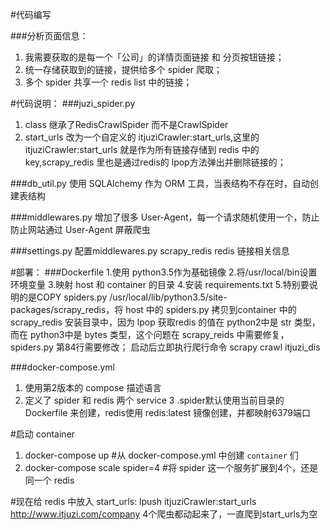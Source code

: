 #代码编写

###分析页面信息：
1. 我需要获取的是每一个「公司」的详情页面链接 和 分页按钮链接；
2. 统一存储获取到的链接，提供给多个 spider 爬取；
3. 多个 spider 共享一个 redis list 中的链接；

#代码说明：
###juzi_spider.py
1. class 继承了RedisCrawlSpider 而不是CrawlSpider
2. start_urls 改为一个自定义的 itjuziCrawler:start_urls,这里的itjuziCrawler:start_urls 就是作为所有链接存储到 redis 中的 key,scrapy_redis 里也是通过redis的 lpop方法弹出并删除链接的；

###db_util.py
使用 SQLAlchemy 作为 ORM 工具，当表结构不存在时，自动创建表结构

###middlewares.py
增加了很多 User-Agent，每一个请求随机使用一个，防止防止网站通过 User-Agent 屏蔽爬虫

###settings.py
配置middlewares.py scrapy_redis redis 链接相关信息

#部署：
###Dockerfile
   1.使用 python3.5作为基础镜像
   2.将/usr/local/bin设置环境变量
   3.映射 host 和 container 的目录
   4.安装 requirements.txt
   5.特别要说明的是COPY spiders.py /usr/local/lib/python3.5/site-packages/scrapy_redis，将 host 中的 spiders.py 拷贝到container 中的 scrapy_redis 安装目录中，因为 lpop 获取redis 的值在 python2中是 str 类型，而在 python3中是 bytes 类型，这个问题在 scrapy_reids 中需要修复，spiders.py 第84行需要修改；
启动后立即执行爬行命令 scrapy crawl itjuzi_dis

###docker-compose.yml
  1. 使用第2版本的 compose 描述语言
  2. 定义了 spider 和 redis 两个 service
  3 .spider默认使用当前目录的 Dockerfile 来创建，redis使用 redis:latest 镜像创建，并都映射6379端口


#启动 container
  1. docker-compose up #从 docker-compose.yml 中创建 `container` 们
  2. docker-compose scale spider=4 #将 spider 这一个服务扩展到4个，还是同一个 redis


#现在给 redis 中放入 start_urls:
   lpush itjuziCrawler:start_urls http://www.itjuzi.com/company
   4个爬虫都动起来了，一直爬到start_urls为空
